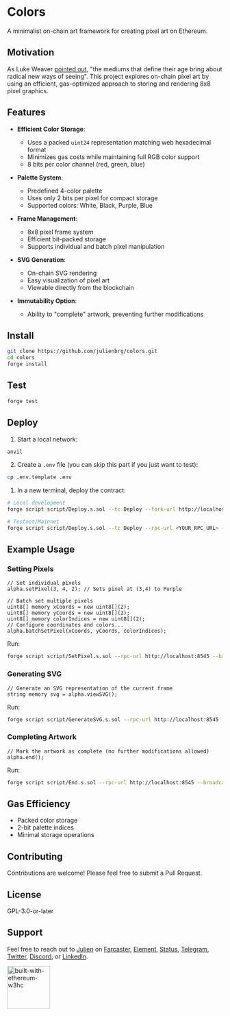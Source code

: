# Colors

A minimalist on-chain art framework for creating pixel art on Ethereum.

## Motivation

As Luke Weaver [pointed out](https://x.com/ethereum/status/1898077135916437718), "the mediums that define their age bring about radical new ways of seeing". This project explores on-chain pixel art by using an efficient, gas-optimized approach to storing and rendering 8x8 pixel graphics.

## Features

- **Efficient Color Storage**: 
  - Uses a packed `uint24` representation matching web hexadecimal format
  - Minimizes gas costs while maintaining full RGB color support
  - 8 bits per color channel (red, green, blue)

- **Palette System**: 
  - Predefined 4-color palette 
  - Uses only 2 bits per pixel for compact storage
  - Supported colors: White, Black, Purple, Blue

- **Frame Management**: 
  - 8x8 pixel frame system
  - Efficient bit-packed storage
  - Supports individual and batch pixel manipulation

- **SVG Generation**: 
  - On-chain SVG rendering
  - Easy visualization of pixel art
  - Viewable directly from the blockchain

- **Immutability Option**: 
  - Ability to "complete" artwork, preventing further modifications

## Install

```bash
git clone https://github.com/julienbrg/colors.git
cd colors
forge install
```

## Test

```bash
forge test
```

## Deploy

1. Start a local network:
```bash
anvil
```

2. Create a `.env` file (you can skip this part if you just want to test):
```bash
cp .env.template .env
```

1. In a new terminal, deploy the contract:
```bash
# Local development
forge script script/Deploy.s.sol --tc Deploy --fork-url http://localhost:8545 --broadcast

# Testnet/Mainnet
forge script script/Deploy.s.sol --tc Deploy --rpc-url <YOUR_RPC_URL> --private-key <YOUR_PRIVATE_KEY> --broadcast
```

## Example Usage

### Setting Pixels

```solidity
// Set individual pixels
alpha.setPixel(3, 4, 2); // Sets pixel at (3,4) to Purple

// Batch set multiple pixels
uint8[] memory xCoords = new uint8[](2);
uint8[] memory yCoords = new uint8[](2);
uint8[] memory colorIndices = new uint8[](2);
// Configure coordinates and colors...
alpha.batchSetPixel(xCoords, yCoords, colorIndices);
```

Run: 

```bash
forge script script/SetPixel.s.sol --rpc-url http://localhost:8545 --broadcast
```

### Generating SVG

```solidity
// Generate an SVG representation of the current frame
string memory svg = alpha.viewSVG();
```

Run: 

```bash
forge script script/GenerateSVG.s.sol --rpc-url http://localhost:8545 --ffi --broadcast
```

### Completing Artwork

```solidity
// Mark the artwork as complete (no further modifications allowed)
alpha.end();
```

Run: 

```bash
forge script script/End.s.sol --rpc-url http://localhost:8545 --broadcast
```

## Gas Efficiency

- Packed color storage
- 2-bit palette indices
- Minimal storage operations

## Contributing

Contributions are welcome! Please feel free to submit a Pull Request.

## License

GPL-3.0-or-later

## Support

Feel free to reach out to [Julien](https://github.com/julienbrg) on [Farcaster](https://warpcast.com/julien-), [Element](https://matrix.to/#/@julienbrg:matrix.org), [Status](https://status.app/u/iwSACggKBkp1bGllbgM=#zQ3shmh1sbvE6qrGotuyNQB22XU5jTrZ2HFC8bA56d5kTS2fy), [Telegram](https://t.me/julienbrg), [Twitter](https://twitter.com/julienbrg), [Discord](https://discordapp.com/users/julienbrg), or [LinkedIn](https://www.linkedin.com/in/julienberanger/).

<img src="https://bafkreid5xwxz4bed67bxb2wjmwsec4uhlcjviwy7pkzwoyu5oesjd3sp64.ipfs.w3s.link" alt="built-with-ethereum-w3hc" width="100"/>